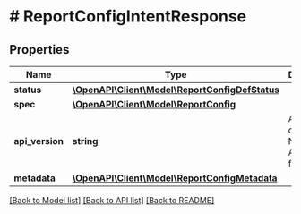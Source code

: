 # # ReportConfigIntentResponse

## Properties

Name | Type | Description | Notes
------------ | ------------- | ------------- | -------------
**status** | [**\OpenAPI\Client\Model\ReportConfigDefStatus**](ReportConfigDefStatus.md) |  | [optional]
**spec** | [**\OpenAPI\Client\Model\ReportConfig**](ReportConfig.md) |  | [optional]
**api_version** | **string** | API Version of the Nutanix v3 API framework. | [default to '3.1.0']
**metadata** | [**\OpenAPI\Client\Model\ReportConfigMetadata**](ReportConfigMetadata.md) |  |

[[Back to Model list]](../../README.md#models) [[Back to API list]](../../README.md#endpoints) [[Back to README]](../../README.md)
